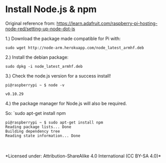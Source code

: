 # Install Node.js & npm

Original reference from: https://learn.adafruit.com/raspberry-pi-hosting-node-red/setting-up-node-dot-js

1.) Download the package made compatible for Pi with:

`sudo wget http://node-arm.herokuapp.com/node_latest_armhf.deb`

2.) Install the debian package:

`sudo dpkg -i node_latest_armhf.deb`

3.) Check the node.js version for a success install!

```
pi@raspberrypi ~ $ node -v

v0.10.29
```

4.) the package manager for Node.js will also be required.

So: `sudo apt-get install npm

```
pi@raspberrypi ~ $ sudo apt-get install npm
Reading package lists... Done
Building dependency tree
Reading state information... Done
```

<br>
<br>
*Licensed under: Attribution-ShareAlike 4.0 International (CC BY-SA 4.0)*
